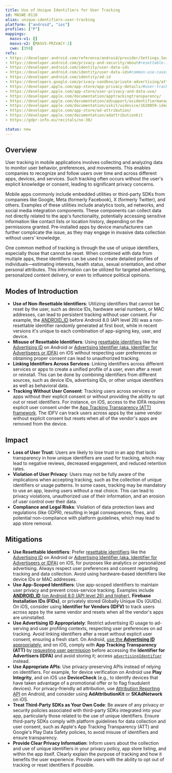```yaml
---
title: Use of Unique Identifiers for User Tracking
id: MASWE-0110
alias: unique-identifiers-user-tracking
platform: ["android", "ios"]
profiles: ["P"]
mappings:
  masvs-v1: []
  masvs-v2: [MASVS-PRIVACY-2]
  cwe: [359]
refs:
- https://developer.android.com/reference/android/provider/Settings.Secure#ANDROID_ID
- https://developer.android.com/privacy-and-security/about#resettable-identifiers
- https://developer.android.com/identity/user-data-ids
- https://developer.android.com/identity/user-data-ids#common-use-cases
- https://developer.android.com/identity/ad-id
- https://developers.google.com/privacy-sandbox/private-advertising/attribution-reporting/android
- https://developer.apple.com/app-store/app-privacy-details/#user-tracking
- https://developer.apple.com/app-store/user-privacy-and-data-use/
- https://developer.apple.com/documentation/apptrackingtransparency/
- https://developer.apple.com/documentation/adsupport/asidentifiermanager/advertisingidentifier
- https://developer.apple.com/documentation/uikit/uidevice/1620059-identifierforvendor/
- https://developer.apple.com/app-store/ad-attribution/
- https://developer.apple.com/documentation/adattributionkit
- https://gdpr-info.eu/recitals/no-30/

status: new
---
```


## Overview

User tracking in mobile applications involves collecting and analyzing data to monitor user behavior, preferences, and movements. This enables companies to recognize and follow users over time and across different apps, devices, and services. Such tracking often occurs without the user's explicit knowledge or consent, leading to significant privacy concerns.

Mobile apps commonly include embedded utilities or third-party SDKs from companies like Google, Meta (formerly Facebook), X (formerly Twitter), and others. Examples of these utilities include analytics tools, ad networks, and social media integration components. These components can collect data not directly related to the app's functionality, potentially accessing sensitive information like contact lists or location history, depending on the permissions granted. Pre-installed apps by device manufacturers can further complicate the issue, as they may engage in invasive data collection without users' knowledge.

One common method of tracking is through the use of unique identifiers, especially those that cannot be reset. When combined with data from multiple apps, these identifiers can be used to create detailed profiles of individuals—estimating interests, health status, sexual orientation, and other personal attributes. This information can be utilized for targeted advertising, personalized content delivery, or even to influence political opinions.

## Modes of Introduction

- **Use of Non-Resettable Identifiers**: Utilizing identifiers that cannot be reset by the user, such as device IDs, hardware serial numbers, or MAC addresses, can lead to persistent tracking without user consent. For example, the [ANDROID_ID](https://developer.android.com/reference/android/provider/Settings.Secure#ANDROID_ID) before Android 8.0 (API level 26) was a non-resettable identifier randomly generated at first boot, while in recent versions it's unique to each combination of app-signing key, user, and device.
- **Misuse of Resettable Identifiers**: Using [resettable identifiers](https://developer.android.com/privacy-and-security/about#resettable-identifiers) like the [Advertising ID](https://developer.android.com/identity/user-data-ids#advertising-ids) on Android or [Advertising Identifier (aka. Identifier for Advertiseers or IDFA)](https://developer.apple.com/documentation/adsupport/asidentifiermanager/advertisingidentifier) on iOS without respecting user preferences or obtaining proper consent can lead to unauthorized tracking.
- **Linking Identifiers Across Services**: Linking identifiers across different services or apps to create a unified profile of a user, even after a reset or reinstall. This can be done by combining identifiers from different sources, such as device IDs, advertising IDs, or other unique identifiers as well as behavioral data.
- **Tracking Without User Consent**: Tracking users across services or apps without their explicit consent or without providing the ability to opt out or reset identifiers. For instance, on iOS, access to the IDFA requires explicit user consent under the [App Tracking Transparency (ATT) framework](https://developer.apple.com/documentation/AppTrackingTransparency). The IDFV can track users across apps by the same vendor without explicit consent but resets when all of the vendor's apps are removed from the device.

## Impact

- **Loss of User Trust**: Users are likely to lose trust in an app that lacks transparency in how unique identifiers are used for tracking, which may lead to negative reviews, decreased engagement, and reduced retention rates.
- **Violation of User Privacy**: Users may not be fully aware of the implications when accepting tracking, such as the collection of unique identifiers or usage patterns. In some cases, tracking may be mandatory to use an app, leaving users without a real choice. This can lead to privacy violations, unauthorized use of their information, and an erosion of user control over their data.
- **Compliance and Legal Risks**: Violation of data protection laws and regulations (like GDPR), resulting in legal consequences, fines, and potential non-compliance with platform guidelines, which may lead to app store removal.

## Mitigations

- **Use Resettable Identifiers**: Prefer [resettable identifiers](https://developer.android.com/privacy-and-security/about#resettable-identifiers) like the [Advertising ID](https://developer.android.com/identity/user-data-ids#advertising-ids) on Android or [Advertising Identifier (aka. Identifier for Advertiseers or IDFA)](https://developer.apple.com/documentation/adsupport/asidentifiermanager/advertisingidentifier) on iOS, for purposes like analytics or personalized advertising. Always respect user preferences and consent regarding tracking and data collection. Avoid using hardware-based identifiers like device IDs or MAC addresses.
- **Use App-Scoped Identifiers**: Use app-scoped identifiers to maintain user privacy and prevent cross-service tracking. Examples include [**ANDROID_ID** (on Android 8.0 (API level 26) and higher)](https://developer.android.com/about/versions/oreo/android-8.0-changes#privacy-all), **Firebase Installation IDs (FIDs)**, or privately stored Globally Unique IDs (GUIDs). On iOS, consider using **Identifier for Vendors (IDFV)** to track users across apps by the same vendor and resets when all the vendor's apps are uninstalled.
- **Use Advertising ID Appropriately**: Restrict advertising ID usage to ad-serving and user profiling contexts, respecting user preferences on ad tracking. Avoid linking identifiers after a reset without explicit user consent, ensuring a fresh start. On Android, [use the **Advertising ID** appropriately](https://support.google.com/googleplay/android-developer/answer/9857753#ad-id), and on iOS, comply with **App Tracking Transparency (ATT)** by [requesting user permission](https://developer.apple.com/documentation/apptrackingtransparency/attrackingmanager/requesttrackingauthorization(completionhandler:)) before accessing the **Identifier for Advertisers (IDFA)** and avoid storing it; access [`advertisingIdentifier`](https://developer.apple.com/documentation/adsupport/asidentifiermanager/advertisingidentifier) instead.
- **Use Appropriate APIs**: Use privacy-preserving APIs instead of relying on identifiers. For example, for device verification on Android use **Play Integrity**, and on iOS use **DeviceCheck** (e.g., to identify devices that have taken advantage of a promotional offer or to flag fraudulent devices). For privacy-friendly ad attribution, use [Attribution Reporting API](https://developers.google.com/privacy-sandbox/private-advertising/attribution-reporting/android) on Android, and consider using **AdAttributionKit** or **SKAdNetwork** on iOS.
- **Treat Third-Party SDKs as Your Own Code**: Be aware of any privacy or security policies associated with third-party SDKs integrated into your app, particularly those related to the use of unique identifiers. Ensure third-party SDKs comply with platform guidelines for data collection and user consent, such as Apple's App Tracking Transparency (ATT) and Google's Play Data Safety policies, to avoid misuse of identifiers and ensure transparency.
- **Provide Clear Privacy Information**: Inform users about the collection and use of unique identifiers in your privacy policy, app store listing, and within the app itself. Clearly explain the purpose of tracking and how it benefits the user experience. Provide users with the ability to opt out of tracking or reset identifiers if possible.
